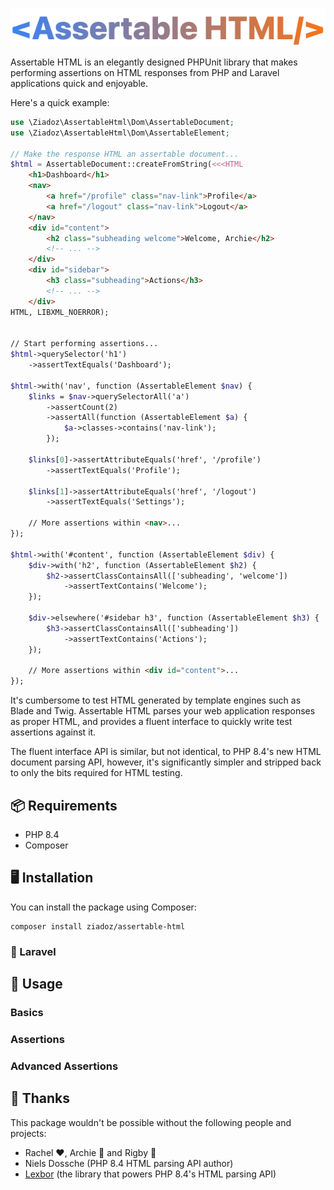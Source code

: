 ![Assertable HTML](art/logo.png)

Assertable HTML is an elegantly designed PHPUnit library that makes performing assertions on HTML responses from PHP and Laravel applications quick and enjoyable.

Here's a quick example:

```php
use \Ziadoz\AssertableHtml\Dom\AssertableDocument;
use \Ziadoz\AssertableHtml\Dom\AssertableElement;

// Make the response HTML an assertable document...
$html = AssertableDocument::createFromString(<<<HTML
    <h1>Dashboard</h1>
    <nav>
        <a href="/profile" class="nav-link">Profile</a>
        <a href="/logout" class="nav-link">Logout</a>
    </nav>
    <div id="content">
        <h2 class="subheading welcome">Welcome, Archie</h2>
        <!-- ... -->
    </div>
    <div id="sidebar">
        <h3 class="subheading">Actions</h3>
        <!-- ... -->
    </div>
HTML, LIBXML_NOERROR);


// Start performing assertions...
$html->querySelector('h1')
    ->assertTextEquals('Dashboard');

$html->with('nav', function (AssertableElement $nav) {
    $links = $nav->querySelectorAll('a')
        ->assertCount(2)
        ->assertAll(function (AssertableElement $a) {
            $a->classes->contains('nav-link');
        });

    $links[0]->assertAttributeEquals('href', '/profile')
        ->assertTextEquals('Profile');
        
    $links[1]->assertAttributeEquals('href', '/logout')
        ->assertTextEquals('Settings');
        
    // More assertions within <nav>...
});

$html->with('#content', function (AssertableElement $div) {
    $div->with('h2', function (AssertableElement $h2) {   
        $h2->assertClassContainsAll(['subheading', 'welcome'])
            ->assertTextContains('Welcome');
    });
        
    $div->elsewhere('#sidebar h3', function (AssertableElement $h3) {
        $h3->assertClassContainsAll(['subheading'])
            ->assertTextContains('Actions');
    });
    
    // More assertions within <div id="content">...
});

```

It's cumbersome to test HTML generated by template engines such as Blade and Twig. Assertable HTML parses your web application responses as proper HTML, and provides a fluent interface to quickly write test assertions against it. 

The fluent interface API is similar, but not identical, to PHP 8.4's new HTML document parsing API, however, it's significantly simpler and stripped back to only the bits required for HTML testing.

## 📦 Requirements

- PHP 8.4
- Composer

## 🖥 Installation

You can install the package using Composer:

```
composer install ziadoz/assertable-html
```

### 🎁 Laravel

## 🔨 Usage

### Basics

### Assertions

### Advanced Assertions

## 👏 Thanks

This package wouldn't be possible without the following people and projects:

- Rachel ❤️, Archie 🐶 and Rigby 🐶
- Niels Dossche (PHP 8.4 HTML parsing API author)
- [Lexbor](https://github.com/lexbor/lexbor) (the library that powers PHP 8.4's HTML parsing API)
